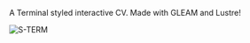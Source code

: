 A Terminal styled interactive CV. Made with GLEAM and Lustre!

![S-TERM](https://github.com/user-attachments/assets/aa8068be-856b-4e45-bf19-66fbef577a85)
